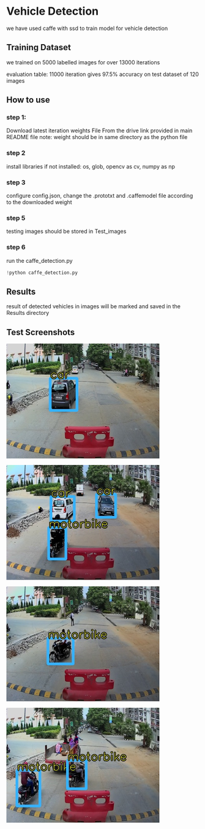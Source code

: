 # Vehicle Detection

we have used caffe with ssd to train model for vehicle detection

## Training Dataset

we trained on 5000 labelled images for over 13000 iterations

evaluation table:
11000 iteration gives 97.5% accuracy on test dataset of 120 images


## How to use
### step 1:
Download latest iteration weights File From the drive link provided in main README file
note: weight should be in same directory as the python file

### step 2
install libraries if not installed:
os, glob, opencv as cv, numpy as np

### step 3
configure config.json, change the .prototxt and .caffemodel file according to the downloaded weight

### step 5
testing images should be stored in Test_images

### step 6
run the caffe_detection.py
```python
!python caffe_detection.py
```

## Results
result of detected vehicles in images will be marked and saved in the Results directory

## Test Screenshots
![Screen Shot 1](https://github.com/manan-d8/CB31_CyberKnights/blob/master/Vehicle%20Detection/Results/1.jpg)

![Screen Shot 1](https://github.com/manan-d8/CB31_CyberKnights/blob/master/Vehicle%20Detection/Results/2.jpg)

![Screen Shot 1](https://github.com/manan-d8/CB31_CyberKnights/blob/master/Vehicle%20Detection/Results/3.jpg)

![Screen Shot 1](https://github.com/manan-d8/CB31_CyberKnights/blob/master/Vehicle%20Detection/Results/4.jpg)
